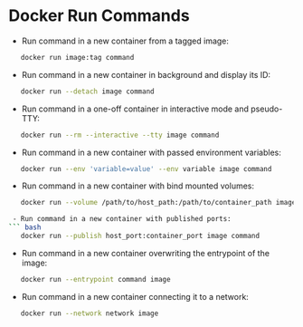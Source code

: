 # Docker Run Commands

- Run command in a new container from a tagged image:
``` bash
   docker run image:tag command
```
 - Run command in a new container in background and display its ID:
``` bash
   docker run --detach image command
```
 - Run command in a one-off container in interactive mode and pseudo-TTY:
``` bash
   docker run --rm --interactive --tty image command
```
 - Run command in a new container with passed environment variables:
``` bash
   docker run --env 'variable=value' --env variable image command
```
 - Run command in a new container with bind mounted volumes:
``` bash
   docker run --volume /path/to/host_path:/path/to/container_path image command

 - Run command in a new container with published ports:
``` bash
   docker run --publish host_port:container_port image command
```

 - Run command in a new container overwriting the entrypoint of the image:
``` bash
   docker run --entrypoint command image
```

 - Run command in a new container connecting it to a network:
``` bash
   docker run --network network image
```

